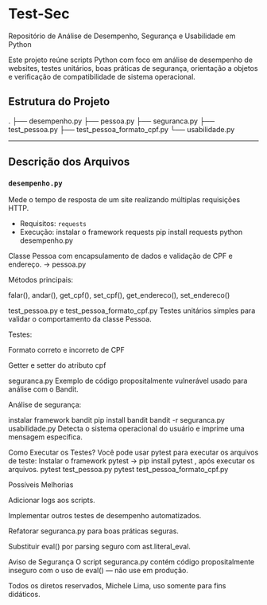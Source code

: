 # Test-Sec

Repositório de Análise de Desempenho, Segurança e Usabilidade em Python

Este projeto reúne scripts Python com foco em análise de desempenho de websites, testes unitários, boas práticas de segurança, orientação a objetos e verificação de compatibilidade de sistema operacional.

## Estrutura do Projeto

.
├── desempenho.py
├── pessoa.py
├── seguranca.py
├── test_pessoa.py
├── test_pessoa_formato_cpf.py
└── usabilidade.py

---

##  Descrição dos Arquivos

### `desempenho.py`
Mede o tempo de resposta de um site realizando múltiplas requisições HTTP.

- Requisitos: `requests`
- Execução:
  instalar o framework requests
  pip install requests
  python desempenho.py
  

Classe Pessoa com encapsulamento de dados e validação de CPF e endereço. -> pessoa.py

Métodos principais:

falar(), andar(), get_cpf(), set_cpf(), get_endereco(), set_endereco()

test_pessoa.py e test_pessoa_formato_cpf.py
Testes unitários simples para validar o comportamento da classe Pessoa.


 Testes:

Formato correto e incorreto de CPF

Getter e setter do atributo cpf

seguranca.py
Exemplo de código propositalmente vulnerável usado para análise com o Bandit.


 Análise de segurança:

instalar framework bandit
pip install bandit
bandit -r seguranca.py
usabilidade.py
Detecta o sistema operacional do usuário e imprime uma mensagem específica.


Como Executar os Testes?
Você pode usar pytest para executar os arquivos de teste:
Instalar o framework pytest -> pip install pytest , após executar os arquivos.
pytest test_pessoa.py
pytest test_pessoa_formato_cpf.py


 Possíveis Melhorias

Adicionar logs aos scripts.

Implementar outros testes de desempenho automatizados.

Refatorar seguranca.py para boas práticas seguras.

Substituir eval() por parsing seguro com ast.literal_eval.

 Aviso de Segurança
O script seguranca.py contém código propositalmente inseguro com o uso de eval() — não use em produção.


 Todos os diretos reservados, Michele Lima, uso somente para fins didáticos.
